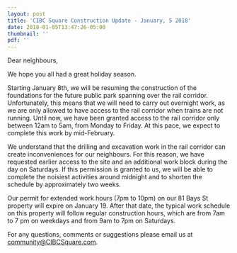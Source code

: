 ```yaml
---
layout: post
title: 'CIBC Square Construction Update - January, 5 2018'
date: 2018-01-05T13:47:26-05:00
thumbnail: ''
pdf: ''
---
```

Dear neighbours,

We hope you all had a great holiday season.

Starting January 8th, we will be resuming the construction of the foundations for the future public park spanning over the rail corridor. Unfortunately, this means that we will need to carry out overnight work, as we are only allowed to have access to the rail corridor when trains are not running. Until now, we have been granted access to the rail corridor only between 12am to 5am, from Monday to Friday. At this pace, we expect to complete this work by mid-February. 

 

We understand that the drilling and excavation work in the rail corridor can create inconveniences for our neighbours. For this reason, we have requested earlier access to the site and an additional work block during the day on Saturdays. If this permission is granted to us, we will be able to complete the noisiest activities around midnight and to shorten the schedule by approximately two weeks.

 

Our permit for extended work hours (7pm to 10pm) on our 81 Bays St property will expire on January 19. After that date, the typical work schedule on this property will follow regular construction hours, which are from 7am to 7 pm on weekdays and from 9am to 7pm on Saturdays.

For any questions, comments or suggestions please email us at community@CIBCSquare.com.
